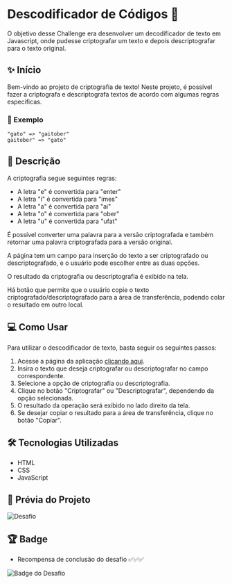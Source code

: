 # Descodificador de Códigos 🔐 

O objetivo desse Challenge era desenvolver um decodificador de texto em Javascript, onde pudesse criptografar um texto e depois descriptografar para o texto original.

## ✨ Início

Bem-vindo ao projeto de criptografia de texto! Neste projeto, é possivel fazer a criptografa e descriptografa textos de acordo com algumas regras específicas.

### 📌 Exemplo
```
"gato" => "gaitober"
gaitober" => "gato"
```

## 📝 Descrição

A criptografia segue seguintes regras:

* A letra "e" é convertida para "enter"
* A letra "i" é convertida para "imes"
* A letra "a" é convertida para "ai"
* A letra "o" é convertida para "ober"
* A letra "u" é convertida para "ufat"

É possível converter uma palavra para a versão criptografada e também retornar uma palavra criptografada para a versão original.

A página tem um campo para inserção do texto a ser criptografado ou descriptografado, e o usuário pode escolher entre as duas opções.

O resultado da criptografia ou descriptografia é exibido na tela.

Há botão que permite que o usuário copie o texto criptografado/descriptografado para a área de transferência, podendo colar o resultado em outro local.

## 💻 Como Usar
Para utilizar o descodificador de texto, basta seguir os seguintes passos:

1. Acesse a página da aplicação [clicando aqui](https://marinabotton.github.io/challenge-one-alura-decodificador-de-texto/).
2. Insira o texto que deseja criptografar ou descriptografar no campo correspondente.
3. Selecione a opção de criptografia ou descriptografia.
4. Clique no botão "Criptografar" ou "Descriptografar", dependendo da opção selecionada.
5. O resultado da operação será exibido no lado direito da tela.
6. Se desejar copiar o resultado para a área de transferência, clique no botão "Copiar".

## 🛠️ Tecnologias Utilizadas

* HTML
* CSS
* JavaScript

## 🚀 Prévia do Projeto 

![Desafio](https://github.com/marinabotton/challenge-one-alura-decodificador-de-texto/assets/90083919/f8c34e09-5b0c-4178-b742-290bf0f1ce4e)

## 🏆 Badge

* Recompensa de conclusão do desafio ✅✅✅

![Badge do Desafio](https://github.com/marinabotton/challenge-one-alura-decodificador-de-texto/assets/90083919/9890083f-aa2f-452d-b969-c18ffa2b4041)
